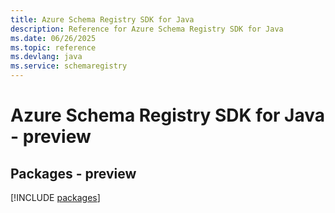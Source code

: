 ```yaml
---
title: Azure Schema Registry SDK for Java
description: Reference for Azure Schema Registry SDK for Java
ms.date: 06/26/2025
ms.topic: reference
ms.devlang: java
ms.service: schemaregistry
---
```

# Azure Schema Registry SDK for Java - preview
## Packages - preview
[!INCLUDE [packages](schema-registry-index.md)]